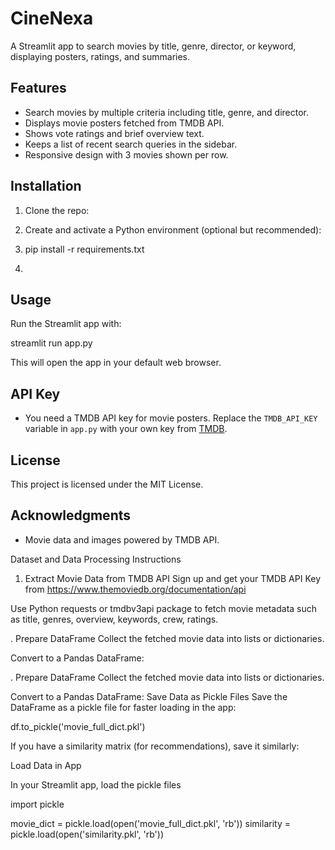 # CineNexa 

A Streamlit app to search movies by title, genre, director, or keyword, displaying posters, ratings, and summaries.

## Features
- Search movies by multiple criteria including title, genre, and director.
- Displays movie posters fetched from TMDB API.
- Shows vote ratings and brief overview text.
- Keeps a list of recent search queries in the sidebar.
- Responsive design with 3 movies shown per row.

## Installation

1. Clone the repo:
   
2. Create and activate a Python environment (optional but recommended):

3. pip install -r requirements.txt

4. 
## Usage

Run the Streamlit app with:

streamlit run app.py


This will open the app in your default web browser.

## API Key

- You need a TMDB API key for movie posters. Replace the `TMDB_API_KEY` variable in `app.py` with your own key from [TMDB](https://www.themoviedb.org/documentation/api).

## License

This project is licensed under the MIT License.

## Acknowledgments

- Movie data and images powered by TMDB API.



Dataset and Data Processing Instructions
1. Extract Movie Data from TMDB API
Sign up and get your TMDB API Key from https://www.themoviedb.org/documentation/api

Use Python requests or tmdbv3api package to fetch movie metadata such as title, genres, overview, keywords, crew, ratings.

. Prepare DataFrame
Collect the fetched movie data into lists or dictionaries.

Convert to a Pandas DataFrame:

. Prepare DataFrame
Collect the fetched movie data into lists or dictionaries.

Convert to a Pandas DataFrame:
Save Data as Pickle Files
Save the DataFrame as a pickle file for faster loading in the app:

df.to_pickle('movie_full_dict.pkl')

If you have a similarity matrix (for recommendations), save it similarly:

 Load Data in App
 
In your Streamlit app, load the pickle files


import pickle

movie_dict = pickle.load(open('movie_full_dict.pkl', 'rb'))
similarity = pickle.load(open('similarity.pkl', 'rb'))





